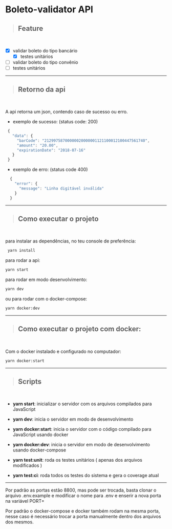 # **Boleto-validator API**

> ## Feature
<br />

- [X] validar boleto do tipo bancário
  - [X] testes unitários
- [ ]  validar boleto do tipo convênio
  - [ ] testes unitários

---
> ## Retorno da api
<br />

A api retorna um json, contendo caso de sucesso ou erro.

 - exemplo de sucesso: (status code: 200)
 ```js
  {
    "data": {
      "barCode": "21299758700000020000001121100012100447561740",
      "amount": "20.00",
      "expirationDate": "2018-07-16"
    }
  }
 ```
 - exemplo de erro: (status code 400)
```js
  {
    "error": {
      "message": "Linha digitável inválida"
    }
  }
 ```
---


> ## Como executar o projeto
<br />

para instalar as dependências, no teu console de preferência:
 ```bash
  yarn install
  ```

para rodar a api:
 ```bash
 yarn start
 ```

para rodar em modo desenvolvimento: 

 ```bash
 yarn dev
 ```

ou para rodar com o docker-compose:

```bash
yarn docker:dev
```

---


> ## Como executar o projeto com docker:
<br />

  Com o docker instalado e configurado no computador:
  ```bash
  yarn docker:start
  ```

---

> ## Scripts
<br />

- **yarn start**: inicializar o servidor com os arquivos compilados para JavaScript

- **yarn dev**: inicia o servidor em modo de desenvolvimento

- **yarn docker:start**: inicia o servidor com o código compilado para JavaScript usando docker

- **yarn docker:dev**: inicia o servidor em modo de desenvolvimento usando docker-compose

- **yarn test:unit**: roda os testes unitários ( apenas dos arquivos modificados )

- **yarn test:ci**: roda todos os testes do sistema e gera o coverage atual
---

Por padrão as portas estão 8800, mas pode ser trocada, basta clonar o arquivo .env.example e modificar o nome para .env e enserir a nova porta na variável PORT=

Por padrão o docker-compose e docker também rodam na mesma porta, nesse caso é necessário trocar a porta manualmente dentro dos arquivos dos mesmos.